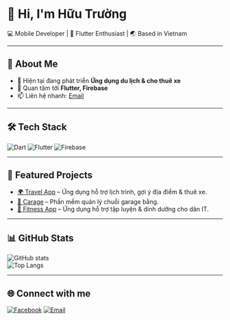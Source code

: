 # 👋 Hi, I'm Hữu Trường  

💻 Mobile Developer | 📱 Flutter Enthusiast | 🌏 Based in Vietnam  

---

## 🚀 About Me
- 🔭 Hiện tại đang phát triển **Ứng dụng du lịch & cho thuê xe**  
- 🌱 Quan tâm tới **Flutter, Firebase**  
- 📫 Liên hệ nhanh: [Email](mailto:truongbmt4@gmail.com)  

---

## 🛠 Tech Stack
![Dart](https://img.shields.io/badge/Dart-0175C2?style=for-the-badge&logo=dart&logoColor=white)
![Flutter](https://img.shields.io/badge/Flutter-02569B?style=for-the-badge&logo=flutter&logoColor=white)
![Firebase](https://img.shields.io/badge/Firebase-FFCA28?style=for-the-badge&logo=firebase&logoColor=black)

---

## 📂 Featured Projects
- [🌍 Travel App](https://github.com/yourusername/travel-app) – Ứng dụng hỗ trợ lịch trình, gợi ý địa điểm & thuê xe.  
- [🚗 Carage](https://github.com/yourusername/carage) – Phần mềm quản lý chuỗi garage bằng.  
- [💪 Fitness App](https://github.com/yourusername/fitness-app) – Ứng dụng hỗ trợ tập luyện & dinh dưỡng cho dân IT.  

---

## 📊 GitHub Stats
![GitHub stats](https://github-readme-stats.vercel.app/api?username=bone204&show_icons=true&theme=radical)  
![Top Langs](https://github-readme-stats.vercel.app/api/top-langs/?username=bone204&layout=compact&theme=radical)

---

## 🌐 Connect with me
[![Facebook](https://img.shields.io/badge/Facebook-1877F2?style=for-the-badge&logo=facebook&logoColor=white)]([https://facebook.com/yourprofile](https://www.facebook.com/boneeee24/))
[![Email](https://img.shields.io/badge/Gmail-D14836?style=for-the-badge&logo=gmail&logoColor=white)](mailto:truongbmt4@gmail.com)
